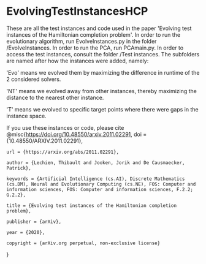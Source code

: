 # EvolvingTestInstancesHCP

These are all the test instances and code used in the paper 'Evolving test instances of the Hamiltonian completion problem'.
In order to run the evolutionary algorithm, run EvolveInstances.py in the folder /EvolveInstances.
In order to run the PCA, run PCAmain.py.
In order to access the test instances, consult the folder /Test instances.
The subfolders are named after how the instances were added, namely:

'Evo' means we evolved them by maximizing the difference in runtime of the 2 considered solvers. 

'NT' means we evolved away from other instances, thereby maximizing the distance to the nearest other instance.

'T' means we evolved to specific target points where there were gaps in the instance space.


If you use these instances or code, please cite 
  @misc{https://doi.org/10.48550/arxiv.2011.02291,
    doi = {10.48550/ARXIV.2011.02291},

    url = {https://arxiv.org/abs/2011.02291},

    author = {Lechien, Thibault and Jooken, Jorik and De Causmaecker, Patrick},

    keywords = {Artificial Intelligence (cs.AI), Discrete Mathematics (cs.DM), Neural and Evolutionary Computing (cs.NE), FOS: Computer and information sciences, FOS: Computer and information sciences, F.2.2; G.2.2},

    title = {Evolving test instances of the Hamiltonian completion problem},

    publisher = {arXiv},

    year = {2020},

    copyright = {arXiv.org perpetual, non-exclusive license}
  }

